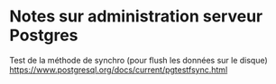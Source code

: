Notes sur administration serveur Postgres
=========================================

Test de la méthode de synchro (pour flush les données sur le disque)
<https://www.postgresql.org/docs/current/pgtestfsync.html>